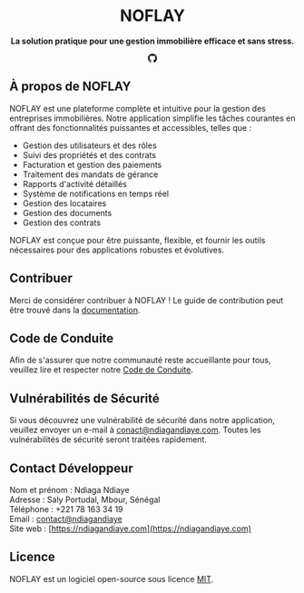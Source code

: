 <h1 align="center">NOFLAY</h1>
<p align="center">
    <strong>La solution pratique pour une gestion immobilière efficace et sans stress.</strong>
</p>

<p align="center">
    <a href="https://github.com/njaga/noflay/actions">
        <svg xmlns="http://www.w3.org/2000/svg" width="16" height="16" fill="currentColor" class="bi bi-github" viewBox="0 0 16 16">
  <path d="M8 0C3.58 0 0 3.58 0 8c0 3.54 2.29 6.53 5.47 7.59.4.07.55-.17.55-.38 0-.19-.01-.82-.01-1.49-2.01.37-2.53-.49-2.69-.94-.09-.23-.48-.94-.82-1.13-.28-.15-.68-.52-.01-.53.63-.01 1.08.58 1.23.82.72 1.21 1.87.87 2.33.66.07-.52.28-.87.51-1.07-1.78-.2-3.64-.89-3.64-3.95 0-.87.31-1.59.82-2.15-.08-.2-.36-1.02.08-2.12 0 0 .67-.21 2.2.82.64-.18 1.32-.27 2-.27s1.36.09 2 .27c1.53-1.04 2.2-.82 2.2-.82.44 1.1.16 1.92.08 2.12.51.56.82 1.27.82 2.15 0 3.07-1.87 3.75-3.65 3.95.29.25.54.73.54 1.48 0 1.07-.01 1.93-.01 2.2 0 .21.15.46.55.38A8.01 8.01 0 0 0 16 8c0-4.42-3.58-8-8-8"/>
</svg>
    </a>
</p>

## À propos de NOFLAY

NOFLAY est une plateforme complète et intuitive pour la gestion des entreprises immobilières. Notre application simplifie les tâches courantes en offrant des fonctionnalités puissantes et accessibles, telles que :

- Gestion des utilisateurs et des rôles
- Suivi des propriétés et des contrats
- Facturation et gestion des paiements
- Traitement des mandats de gérance
- Rapports d'activité détaillés
- Système de notifications en temps réel
- Gestion des locataires
- Gestion des documents
- Gestion des contrats

NOFLAY est conçue pour être puissante, flexible, et fournir les outils nécessaires pour des applications robustes et évolutives.

## Contribuer

Merci de considérer contribuer à NOFLAY ! Le guide de contribution peut être trouvé dans la [documentation](https://github.com/njaga/noflay/).

## Code de Conduite

Afin de s'assurer que notre communauté reste accueillante pour tous, veuillez lire et respecter notre [Code de Conduite](https://github.com/njaga/noflay/).

## Vulnérabilités de Sécurité

Si vous découvrez une vulnérabilité de sécurité dans notre application, veuillez envoyer un e-mail à [conact@ndiagandiaye.com](mailto:conact@ndiagandiaye.com). Toutes les vulnérabilités de sécurité seront traitées rapidement.

## Contact Développeur

Nom et prénom : Ndiaga Ndiaye  
Adresse : Saly Portudal, Mbour, Sénégal  
Téléphone : +221 78 163 34 19  
Email : [contact@ndiagandiaye](mailto:contact@ndiagandiaye.com)  
Site web : [https://ndiagandiaye.com](https://ndiagandiaye.com)

## Licence

NOFLAY est un logiciel open-source sous licence [MIT](https://opensource.org/licenses/MIT).
